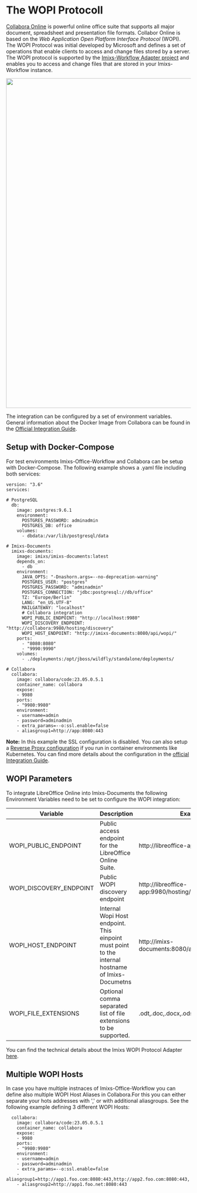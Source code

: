 # The WOPI Protocoll

[Collabora Online](https://www.collaboraoffice.com/)  is powerful online office suite that supports all major document, spreadsheet and presentation file formats. Collabor Online is based on the *Web Application Open Platform Interface Protocol* (WOPI). The WOPI Protocol was initial developed by Microsoft and defines a set of operations that enable clients to access and change files stored by a server. The WOPI protocol is supported by the [Imixs-Workflow Adapter project](https://github.com/imixs/imixs-adapters/tree/master/imixs-adapters-wopi) and enables you to access and change files that are stored in your Imixs-Workflow instance.

<img class="screenshot" src="wopi-01.png" width="900" />

The integration can be configured by a set of environment variables. General information about the Docker Image from Collabora can be found in the [Official Integration Guide](https://sdk.collaboraonline.com/docs/installation/CODE_Docker_image.html).

## Setup with Docker-Compose

For test environments Imixs-Office-Workflow and Collabora can be setup with Docker-Compose. The following example shows a .yaml file including both services:

	version: "3.6"
	services:
	
	# PostgreSQL
	  db:
	    image: postgres:9.6.1
	    environment:
	      POSTGRES_PASSWORD: adminadmin
	      POSTGRES_DB: office
	    volumes: 
	      - dbdata:/var/lib/postgresql/data
	
	# Imixs-Documents
	  imixs-documents:
	    image: imixs/imixs-documents:latest
	    depends_on:
	      - db
	    environment:
	      JAVA_OPTS: "-Dnashorn.args=--no-deprecation-warning"
	      POSTGRES_USER: "postgres"
	      POSTGRES_PASSWORD: "adminadmin"
	      POSTGRES_CONNECTION: "jdbc:postgresql://db/office"      
	      TZ: "Europe/Berlin"
	      LANG: "en_US.UTF-8"
	      MAILGATEWAY: "localhost"
	      # Collabora integration
	      WOPI_PUBLIC_ENDPOINT: "http://localhost:9980"
		  WOPI_DISCOVERY_ENDPOINT: "http://collabora:9980/hosting/discovery"
	      WOPI_HOST_ENDPOINT: "http://imixs-documents:8080/api/wopi/"                
	    ports:
	      - "8080:8080"
	      - "9990:9990"
	    volumes:
	      - ./deployments:/opt/jboss/wildfly/standalone/deployments/
	
	# Collabora 
	  collabora:
		image: collabora/code:23.05.0.5.1
		container_name: collabora
		expose:
		- 9980
		ports:
		- "9980:9980"
		environment:
		- username=admin
		- password=adminadmin
		- extra_params=--o:ssl.enable=false
		- aliasgroup1=http://app:8080:443


**Note:** In this example the SSL configuration is disabled. You can also setup a [Reverse Proxy configuration](https://sdk.collaboraonline.com/docs/installation/Proxy_settings.html) if you run in container environments like Kubernetes. You can find  more details about the configuration in the [official Integration Guide](https://sdk.collaboraonline.com/docs/installation/CODE_Docker_image.html).

## WOPI Parameters 

To integrate LibreOffice Online into Imixs-Documents the following Environment Variables need to be set to configure the WOPI integration:


| Variable              | Description  							| Example |
| --------------------- |---------------------------------------|---------|
| WOPI_PUBLIC_ENDPOINT  | Public access endpoint for the LibreOffice Online Suite. |http://libreoffice-app:9980
| WOPI_DISCOVERY_ENDPOINT  | Public WOPI discovery endpoint  |http://libreoffice-app:9980/hosting/discovery
| WOPI_HOST_ENDPOINT    | Internal Wopi Host endpoint. This einpoint must point to the internal hostname of Imixs-Documetns | http://imixs-documents:8080/api/wopi/ |
| WOPI_FILE_EXTENSIONS | Optional comma separated list of file extensions to be supported. |.odt,.doc,.docx,.ods,.xls,.xlsx,.ppt,.pptx|     
     
You can find the technical details about the Imixs WOPI Protocol Adapter [here](https://github.com/imixs/imixs-adapters/tree/master/imixs-adapters-wopi).


## Multiple WOPI Hosts

In case you have multiple instnaces of Imixs-Office-Workflow you can define also multiple WOPI Host Aliases in Collabora.For this you can either separate your hots addresses with ',' or with additional aliasgroups. See the following example defining 3 different WOPI Hosts:

	  collabora:
		image: collabora/code:23.05.0.5.1
		container_name: collabora
		expose:
		- 9980
		ports:
		- "9980:9980"
		environment:
		- username=admin
		- password=adminadmin
		- extra_params=--o:ssl.enable=false
		- aliasgroup1=http://app1.foo.com:8080:443,http://app2.foo.com:8080:443, 
		- aliasgroup2=http://app1.foo.net:8080:443
 


